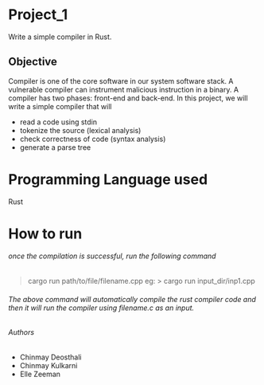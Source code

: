 # Project_1
Write a simple compiler in Rust. 

## Objective
Compiler is one of the core software in our system software stack. A vulnerable compiler can instrument malicious instruction in a binary. A compiler has two phases: front-end and back-end. In this project, we will write a simple compiler that will
- read a code using stdin
- tokenize the source (lexical analysis)
- check correctness of code (syntax analysis)
- generate a parse tree

# Programming Language used
Rust

# How to run
###### once the compilation is successful, run the following command
> cargo run path/to/file/filename.cpp
> eg: > cargo run input_dir/inp1.cpp
###### The above command will automatically compile the rust compiler code and then it will run the compiler using filename.c as an input.

###### Authors
- Chinmay Deosthali
- Chinmay Kulkarni 
- Elle Zeeman

